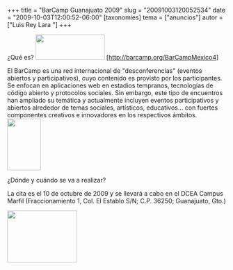 +++
title = "BarCamp Guanajuato 2009"
slug = "20091003120052534"
date = "2009-10-03T12:00:52-06:00"
[taxonomies]
tema = ["anuncios"]
autor = ["Luis Rey Lara "]
+++

¿Qué es?
<a href="http://www.glib.org.mx/images/articles/20091003120052534_1_original.jpg" title="Ver imagen sin proporción"><img width="159" height="58" src="http://www.glib.org.mx/images/articles/20091003120052534_1.jpg" alt=""></a>
\[<a href="http://barcamp.org/BarCampMexico4">http://barcamp.org/BarCampMexico4</a>\]

El BarCamp es una red internacional de "desconferencias" (eventos
abiertos y participativos), cuyo contenido es provisto por los
participantes. Se enfocan en aplicaciones web en estadios tempranos,
tecnologías de código abierto y protocolos sociales. Sin embargo, este
tipo de encuentros han ampliado su temática y actualmente incluyen
eventos participativos y abiertos alrededor de temas sociales,
artísticos, educativos… con fuertes componentes creativos e innovadores
en los respectivos ámbitos.
<a href="http://www.glib.org.mx/images/articles/20091003120052534_2_original.jpg" title="Ver imagen sin proporción"><img width="77" height="119" src="http://www.glib.org.mx/images/articles/20091003120052534_2.jpg" alt=""></a>

<!-- more -->
¿Dónde y cuándo se va a realizar?

La cita es el 10 de octubre de 2009 y se llevará a cabo en el DCEA
Campus Marfil (Fraccionamiento 1, Col. El Establo S/N; C.P. 36250;
Guanajuato, Gto.)

<a href="http://www.glib.org.mx/images/articles/20091003120052534_3_original.jpg" title="Ver imagen sin proporción"><img width="160" height="120" src="http://www.glib.org.mx/images/articles/20091003120052534_3.jpg" alt=""></a>
